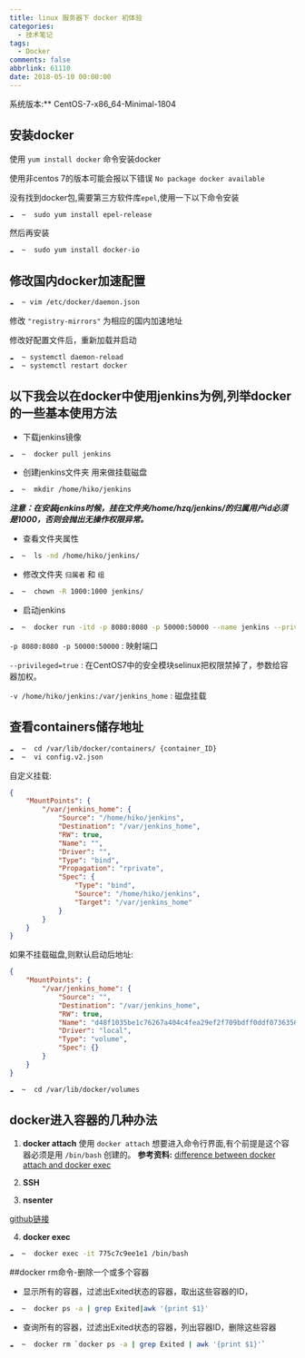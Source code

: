 ```yaml
---
title: linux 服务器下 docker 初体验
categories:
  - 技术笔记
tags:
  - Docker
comments: false
abbrlink: 61110
date: 2018-05-10 00:00:00
---
```


系统版本:** CentOS-7-x86_64-Minimal-1804


## 安装docker

使用 `yum install docker` 命令安装docker

使用非centos 7的版本可能会报以下错误
 `No package docker available`

没有找到docker包,需要第三方软件库`epel`,使用一下以下命令安装

```bash
☁  ~  sudo yum install epel-release
```

然后再安装

```bash
☁  ~  sudo yum install docker-io
```

## 修改国内docker加速配置

```bash
☁  ~ vim /etc/docker/daemon.json
```
修改 `"registry-mirrors"` 为相应的国内加速地址

修改好配置文件后，重新加载并启动

```bash
☁  ~ systemctl daemon-reload
☁  ~ systemctl restart docker
```

## 以下我会以在docker中使用jenkins为例,列举docker的一些基本使用方法

* 下载jenkins镜像

```bash
☁  ~  docker pull jenkins
```

* 创建jenkins文件夹 用来做挂载磁盘

```bash
☁  ~  mkdir /home/hiko/jenkins
```

***注意：在安装jenkins时候，挂在文件夹/home/hzq/jenkins/的归属用户id必须是1000，否则会抛出无操作权限异常。***

* 查看文件夹属性

```bash
☁  ~  ls -nd /home/hiko/jenkins/
```

* 修改文件夹 `归属者` 和 `组`

```bash
☁  ~  chown -R 1000:1000 jenkins/
```

* 启动jenkins 

```bash
☁  ~  docker run -itd -p 8080:8080 -p 50000:50000 --name jenkins --privileged=true  -v /home/hiko/jenkins:/var/jenkins_home jenkins
```

`-p 8080:8080 -p 50000:50000` : 映射端口

`--privileged=true` : 在CentOS7中的安全模块selinux把权限禁掉了，参数给容器加权。

`-v /home/hiko/jenkins:/var/jenkins_home` : 磁盘挂载


## 查看containers储存地址

```bash
☁  ~  cd /var/lib/docker/containers/ {container_ID}
☁  ~  vi config.v2.json
```

自定义挂载:

```json
{
    "MountPoints": {
        "/var/jenkins_home": {
            "Source": "/home/hiko/jenkins",
            "Destination": "/var/jenkins_home",
            "RW": true,
            "Name": "",
            "Driver": "",
            "Type": "bind",
            "Propagation": "rprivate",
            "Spec": {
                "Type": "bind",
                "Source": "/home/hiko/jenkins",
                "Target": "/var/jenkins_home"
            }
        }
    }
}
```

如果不挂载磁盘,则默认启动后地址:

```json
{
    "MountPoints": {
        "/var/jenkins_home": {
            "Source": "",
            "Destination": "/var/jenkins_home",
            "RW": true,
            "Name": "d48f1035be1c76267a404c4fea29ef2f709bdff0ddf0736356cbd4897c7bc87b",
            "Driver": "local",
            "Type": "volume",
            "Spec": {}
        }
    }
}
```
```bash
☁  ~  cd /var/lib/docker/volumes
```


## docker进入容器的几种办法

1.  **docker attach**
    使用 `docker attach` 想要进入命令行界面,有个前提是这个容器必须是用 `/bin/bash` 创建的。
    **参考资料:**  [difference between docker attach and docker exec
](https://stackoverflow.com/questions/30960686/difference-between-docker-attach-and-docker-exec)

2. **SSH**

3. **nsenter**

 [github链接](https://github.com/jpetazzo/nsenter)


4. **docker exec**

```bash
☁  ~  docker exec -it 775c7c9ee1e1 /bin/bash
```

##docker rm命令-删除一个或多个容器

* 显示所有的容器，过滤出Exited状态的容器，取出这些容器的ID，

```bash
☁  ~  docker ps -a | grep Exited|awk '{print $1}'
```

* 查询所有的容器，过滤出Exited状态的容器，列出容器ID，删除这些容器

```bash
☁  ~  docker rm `docker ps -a | grep Exited | awk '{print $1}'`
```


